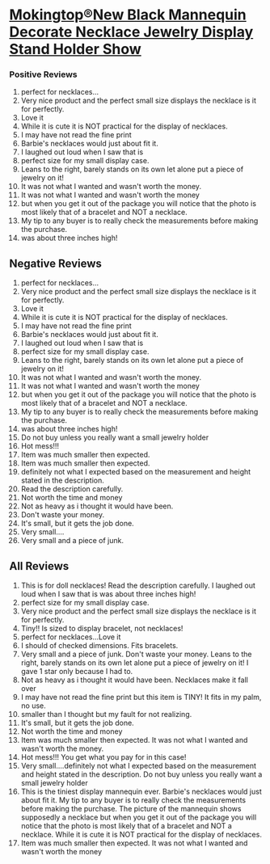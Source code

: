 # [Mokingtop®New Black Mannequin Decorate Necklace Jewelry Display Stand Holder Show](https://products.checkmycream.com/products/Mokingtop(r)New-Black-Mannequin-Decorate-Necklace-Jewelry-Display-Stand-Holder-Show.html)

### Positive Reviews

<ol>
      <li>perfect for necklaces...</li>
      <li>Very nice product and the perfect small size displays the necklace is it for perfectly.</li>
      <li>Love it</li>
      <li>While it is cute it is NOT practical for the display of necklaces.</li>
      <li>I may have not read the fine print</li>
      <li>Barbie&#x27;s necklaces would just about fit it.</li>
      <li>I laughed out loud when I saw that is</li>
      <li>perfect size for my small display case.</li>
      <li>Leans to the right, barely stands on its own let alone put a piece of jewelry on it!</li>
      <li>It was not what I wanted and wasn&#x27;t worth the money.</li>
      <li>It was not what I wanted and wasn&#x27;t worth the money</li>
      <li>but when you get it out of the package you will notice that the photo is most likely that of a bracelet and NOT a necklace.</li>
      <li>My tip to any buyer is to really check the measurements before making the purchase.</li>
      <li>was about three inches high!</li>
</ol>


<h2>Negative Reviews</h2>
<ol>
<li> perfect for necklaces...</li>
<li> Very nice product and the perfect small size displays the necklace is it for perfectly.</li>
<li> Love it</li>
<li> While it is cute it is NOT practical for the display of necklaces.</li>
<li> I may have not read the fine print</li>
<li> Barbie&#x27;s necklaces would just about fit it.</li>
<li> I laughed out loud when I saw that is</li>
<li> perfect size for my small display case.</li>
<li> Leans to the right, barely stands on its own let alone put a piece of jewelry on it!</li>
<li> It was not what I wanted and wasn&#x27;t worth the money.</li>
<li> It was not what I wanted and wasn&#x27;t worth the money</li>
<li> but when you get it out of the package you will notice that the photo is most likely that of a bracelet and NOT a necklace.</li>
<li> My tip to any buyer is to really check the measurements before making the purchase.</li>
<li> was about three inches high!</li>
<li> Do not buy unless you really want a small jewelry holder</li>
<li> Hot mess!!!</li>
<li> Item was much smaller then expected.</li>
<li> Item was much smaller then expected.</li>
<li> definitely not what I expected based on the measurement and height stated in the description.</li>
<li> Read the description carefully.</li>
<li> Not worth the time and money</li>
<li> Not as heavy as i thought it would have been.</li>
<li> Don&#x27;t waste your money.</li>
<li> It&#x27;s small, but it gets the job done.</li>
<li> Very small....</li>
<li> Very small and a piece of junk.</li>
</ol>

<h2>All Reviews</h2>

<ol>
    <li> This is for doll necklaces! Read the description carefully. I laughed out loud when I saw that is was about three inches high!</li>
    <li> perfect size for my small display case.</li>
    <li> Very nice product and the perfect small size displays the necklace is it for perfectly.</li>
    <li> Tiny!! Is sized to display bracelet,  not necklaces!</li>
    <li> perfect for necklaces...Love it</li>
    <li> I should of checked dimensions. Fits bracelets.</li>
    <li> Very small and a piece of junk. Don&#x27;t waste your money. Leans to the right, barely stands on its own let alone put a piece of jewelry on it! I gave 1 star only because I had to.</li>
    <li> Not as heavy as i thought it would have been. Necklaces make it fall over</li>
    <li> I may have not read the fine print but this item is TINY! It fits in my palm, no use.</li>
    <li> smaller than I thought but my fault for not realizing.</li>
    <li> It&#x27;s small, but it gets the job done.</li>
    <li> Not worth the time and money</li>
    <li> Item was much smaller then expected. It was not what I wanted and wasn&#x27;t worth the money.</li>
    <li> Hot mess!!! You get what you pay for in this case!</li>
    <li> Very small....definitely not what I expected based on the measurement and height stated in the description. Do not buy unless you really want a small jewelry holder</li>
    <li> This is the tiniest display mannequin ever. Barbie&#x27;s necklaces would just about fit it. My tip to any buyer is to really check the measurements before making the purchase. The picture of the mannequin shows supposedly a necklace but when you get it out of the package you will notice that the photo is most likely that of a bracelet and NOT a necklace. While it is cute it is NOT practical for the display of necklaces.</li>
    <li> Item was much smaller then expected. It was not what I wanted and wasn&#x27;t worth the money</li>
</ol>




